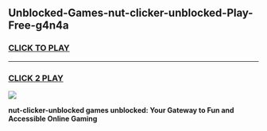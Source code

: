 
## Unblocked-Games-nut-clicker-unblocked-Play-Free-g4n4a
<h3>
<a href="https://premium76.site?title=nut-clicker-unblocked&ref=10A">CLICK TO PLAY</a></h3>
<hr>

<h3>
<a href="https://premium76.site?title=nut-clicker-unblocked&ref=10A">CLICK 2 PLAY</a>
  
</h3>

<a href="https://premium76.site?title=nut-clicker-unblocked&ref=10A"><img src="https://clearcache.store/games.png"></a>


**nut-clicker-unblocked games unblocked: Your Gateway to Fun and Accessible Online Gaming**
